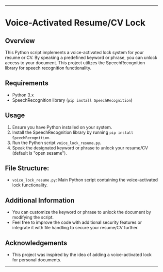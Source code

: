 
---

# Voice-Activated Resume/CV Lock

## Overview
This Python script implements a voice-activated lock system for your resume or CV. By speaking a predefined keyword or phrase, you can unlock access to your document. This project utilizes the SpeechRecognition library for speech recognition functionality.

## Requirements
- Python 3.x
- SpeechRecognition library (`pip install SpeechRecognition`)

## Usage
1. Ensure you have Python installed on your system.
2. Install the SpeechRecognition library by running `pip install SpeechRecognition`.
3. Run the Python script `voice_lock_resume.py`.
4. Speak the designated keyword or phrase to unlock your resume/CV (default is "open sesame").
   
## File Structure:
- `voice_lock_resume.py`: Main Python script containing the voice-activated lock functionality.

## Additional Information
- You can customize the keyword or phrase to unlock the document by modifying the script.
- Feel free to improve the code with additional security features or integrate it with file handling to secure your resume/CV further.

## Acknowledgements
- This project was inspired by the idea of adding a voice-activated lock for personal documents.

---


